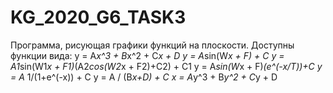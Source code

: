 # KG_2020_G6_TASK3

Программа, рисующая графики функций на плоскости.
Доступны функции вида:
y = A*x^3 + B*x^2 + C*x + D
y = A*sin(W*x + F) + C
y = A1*sin(W1*x + F1)*(A2*cos(W2*x + F2)+C2) + C1
y = A*sin(W*x + F)*(e^(-x/T))+C
y = A* 1/(1+e^(-x)) + C
y = A / (B*x+D) + C
x = A*y^3 + B*y^2 + C*y + D
